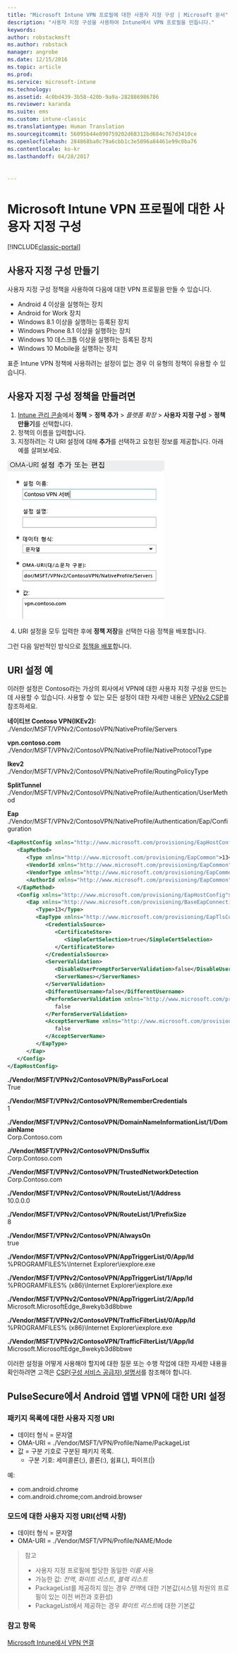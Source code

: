 ```yaml
---
title: "Microsoft Intune VPN 프로필에 대한 사용자 지정 구성 | Microsoft 문서"
description: "사용자 지정 구성을 사용하여 Intune에서 VPN 프로필을 만듭니다."
keywords: 
author: robstackmsft
ms.author: robstack
manager: angrobe
ms.date: 12/15/2016
ms.topic: article
ms.prod: 
ms.service: microsoft-intune
ms.technology: 
ms.assetid: 4c0bd439-3b58-420b-9a9a-282886986786
ms.reviewer: karanda
ms.suite: ems
ms.custom: intune-classic
ms.translationtype: Human Translation
ms.sourcegitcommit: 56095b44e890759202d68312bd684c767d3410ce
ms.openlocfilehash: 284868ba0c79a6cbb1c3e5096a84461e99c0ba76
ms.contentlocale: ko-kr
ms.lasthandoff: 04/28/2017


---
```


# <a name="custom-configurations-for-microsoft-intune-vpn-profiles"></a>Microsoft Intune VPN 프로필에 대한 사용자 지정 구성

[!INCLUDE[classic-portal](../includes/classic-portal.md)]

## <a name="create-a-custom-configuration"></a>사용자 지정 구성 만들기
사용자 지정 구성 정책을 사용하여 다음에 대한 VPN 프로필을 만들 수 있습니다.

* Android 4 이상을 실행하는 장치
* Android for Work 장치
* Windows 8.1 이상을 실행하는 등록된 장치
* Windows Phone 8.1 이상을 실행하는 장치
* Windows 10 데스크톱 이상을 실행하는 등록된 장치
* Windows 10 Mobile을 실행하는 장치

표준 Intune VPN 정책에 사용하려는 설정이 없는 경우 이 유형의 정책이 유용할 수 있습니다.

## <a name="to-create-a-custom-configuration-policy"></a>사용자 지정 구성 정책을 만들려면

   1. [Intune 관리 콘솔](https://manage.microsoft.com)에서 **정책** > **정책 추가** > *플랫폼 확장* > **사용자 지정 구성** > **정책 만들기**를 선택합니다.
   2. 정책의 이름을 입력합니다.
   3. 지정하려는 각 URI 설정에 대해 **추가**를 선택하고 요청된 정보를 제공합니다. 아래 예를 살펴보세요.

   ![VPN 프로필 사용자 지정 구성 대화 상자](./media/Intune_Add_VPN_URI.png)

   4.  URI 설정을 모두 입력한 후에 **정책 저장**을 선택한 다음 정책을 배포합니다.

그런 다음 일반적인 방식으로 [정책을 배포](/intune/deploy-use/manage-settings-and-features-on-your-devices-with-microsoft-intune-policies#deploy-a-configuration-policy)합니다.

## <a name="example-uri-settings"></a>URI 설정 예

이러한 설정은 Contoso라는 가상의 회사에서 VPN에 대한 사용자 지정 구성을 만드는 데 사용할 수 있습니다.
사용할 수 있는 모든 설정이 대한 자세한 내용은 [VPNv2 CSP](https://msdn.microsoft.com/library/windows/hardware/dn914776.aspx)를 참조하세요.

**네이티브 Contoso VPN(IKEv2):**<br />
./Vendor/MSFT/VPNv2/ContosoVPN/NativeProfile/Servers

**vpn.contoso.com**<br />
./Vendor/MSFT/VPNv2/ContosoVPN/NativeProfile/NativeProtocolType

**Ikev2<br />** ./Vendor/MSFT/VPNv2/ContosoVPN/NativeProfile/RoutingPolicyType

**SplitTunnel**<br />
./Vendor/MSFT/VPNv2/ContosoVPN/NativeProfile/Authentication/UserMethod

**Eap**<br />
./Vendor/MSFT/VPNv2/ContosoVPN/NativeProfile/Authentication/Eap/Configuration
``` xml
<EapHostConfig xmlns="http://www.microsoft.com/provisioning/EapHostConfig">
   <EapMethod>
      <Type xmlns="http://www.microsoft.com/provisioning/EapCommon">13</Type>
      <VendorId xmlns="http://www.microsoft.com/provisioning/EapCommon">0</VendorId>
      <VendorType xmlns="http://www.microsoft.com/provisioning/EapCommon">0</VendorType>
      <AuthorId xmlns="http://www.microsoft.com/provisioning/EapCommon">0</AuthorId>
   </EapMethod>
   <Config xmlns="http://www.microsoft.com/provisioning/EapHostConfig">
      <Eap xmlns="http://www.microsoft.com/provisioning/BaseEapConnectionPropertiesV1">
         <Type>13</Type>
         <EapType xmlns="http://www.microsoft.com/provisioning/EapTlsConnectionPropertiesV1">
            <CredentialsSource>
               <CertificateStore>
                  <SimpleCertSelection>true</SimpleCertSelection>
               </CertificateStore>
            </CredentialsSource>
            <ServerValidation>
               <DisableUserPromptForServerValidation>false</DisableUserPromptForServerValidation>
               <ServerNames></ServerNames>
            </ServerValidation>
            <DifferentUsername>false</DifferentUsername>
            <PerformServerValidation xmlns="http://www.microsoft.com/provisioning/EapTlsConnectionPropertiesV2">
               false
            </PerformServerValidation>
            <AcceptServerName xmlns="http://www.microsoft.com/provisioning/EapTlsConnectionPropertiesV2">
               false
            </AcceptServerName>
         </EapType>
      </Eap>
   </Config>
</EapHostConfig>
```
**./Vendor/MSFT/VPNv2/ContosoVPN/ByPassForLocal**<br />
True

**./Vendor/MSFT/VPNv2/ContosoVPN/RememberCredentials**<br />
1

**./Vendor/MSFT/VPNv2/ContosoVPN/DomainNameInformationList/1/DomainName**<br />
Corp.Contoso.com

**./Vendor/MSFT/VPNv2/ContosoVPN/DnsSuffix**<br />
Corp.Contoso.com

**./Vendor/MSFT/VPNv2/ContosoVPN/TrustedNetworkDetection**<br />
Corp.Contoso.com

**./Vendor/MSFT/VPNv2/ContosoVPN/RouteList/1/Address**<br />
10.0.0.0

**./Vendor/MSFT/VPNv2/ContosoVPN/RouteList/1/PrefixSize**<br />
8

**./Vendor/MSFT/VPNv2/ContosoVPN/AlwaysOn**<br />
true

**./Vendor/MSFT/VPNv2/ContosoVPN/AppTriggerList/0/App/Id**<br />
%PROGRAMFILES%\Internet Explorer\iexplore.exe

**./Vendor/MSFT/VPNv2/ContosoVPN/AppTriggerList/1/App/Id**<br />
%PROGRAMFILES% (x86)\Internet Explorer\iexplore.exe

**./Vendor/MSFT/VPNv2/ContosoVPN/AppTriggerList/2/App/Id**<br />
Microsoft.MicrosoftEdge_8wekyb3d8bbwe

**./Vendor/MSFT/VPNv2/ContosoVPN/TrafficFilterList/0/App/Id**<br />
%PROGRAMFILES% (x86)\Internet Explorer\iexplore.exe

**./Vendor/MSFT/VPNv2/ContosoVPN/TrafficFilterList/1/App/Id**<br />
Microsoft.MicrosoftEdge_8wekyb3d8bbwe

이러한 설정을 어떻게 사용해야 할지에 대한 질문 또는 수행 작업에 대한 자세한 내용을 확인하려면 고객은 [CSP(구성 서비스 공급자) 설명서](https://msdn.microsoft.com/library/windows/hardware/dn914776(v=vs.85).aspx)를 참조해야 합니다.

## <a name="uri-settings-for-android-per-app-vpn-on-pulsesecure"></a>PulseSecure에서 Android 앱별 VPN에 대한 URI 설정
### <a name="custom-uri-for-package-list"></a>패키지 목록에 대한 사용자 지정 URI
-  데이터 형식 = 문자열
-  OMA-URI = ./Vendor/MSFT/VPN/Profile/Name/PackageList
-  값 = 구분 기호로 구분된 패키지 목록.
   - 구분 기호: 세미콜론(;), 콜론(:), 쉼표(,), 파이프(|)

예:
- com.android.chrome
- com.android.chrome;com.android.browser

### <a name="custom-uri-for-mode-optional"></a>모드에 대한 사용자 지정 URI(선택 사항)
- 데이터 형식 = 문자열
- OMA-URI = ./Vendor/MSFT/VPN/Profile/NAME/Mode

> 참고
> - 사용자 지정 프로필에 할당한 동일한 *이름* 사용
> - 가능한 값: *전역*, *화이트 리스트*, *블랙 리스트*
> - PackageList를 제공하지 않는 경우 *전역*에 대한 기본값(시스템 차원의 프로필이 있는 이전 버전과 호환성)
> - PackageList에서 제공하는 경우 *화이트 리스트*에 대한 기본값


### <a name="see-also"></a>참고 항목
[Microsoft Intune에서 VPN 연결](vpn-connections-in-microsoft-intune.md)

